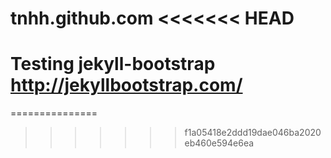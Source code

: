 tnhh.github.com
<<<<<<< HEAD
===============

Testing jekyll-bootstrap <http://jekyllbootstrap.com/>
=======
===============
>>>>>>> f1a05418e2ddd19dae046ba2020eb460e594e6ea
